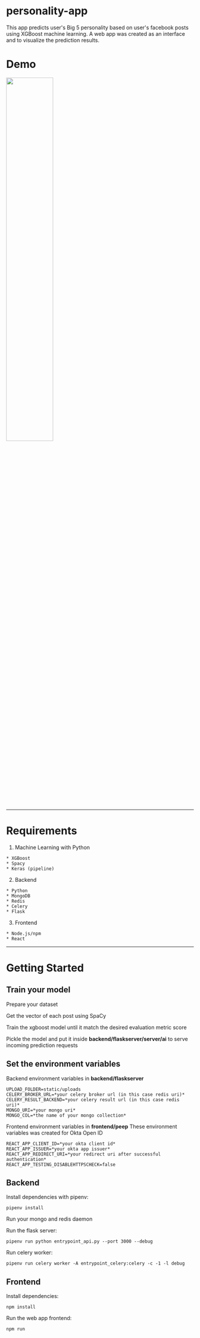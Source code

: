 # personality-app
This app predicts user's Big 5 personality based on user's facebook posts using XGBoost machine learning.
A web app was created as an interface and to visualize the prediction results.

# Demo
[<img src="https://i.gyazo.com/24c9b55197fb2a1404b4e3077a19d7fa.png" width="50%">](https://streamable.com/fucnp4)

---
# Requirements
1. Machine Learning with Python
```
* XGBoost
* Spacy
* Keras (pipeline) 
```
2. Backend
```
* Python
* MongoDB
* Redis
* Celery
* Flask
```
3. Frontend
```
* Node.js/npm
* React
```

---
# Getting Started

## Train your model
Prepare your dataset

Get the vector of each post using SpaCy

Train the xgboost model until it match the desired evaluation metric score 

Pickle the model and put it inside **backend/flaskserver/server/ai** to serve incoming prediction requests

## Set the environment variables
Backend environment variables in **backend/flaskserver**
```
UPLOAD_FOLDER=static/uploads
CELERY_BROKER_URL=*your celery broker url (in this case redis uri)*
CELERY_RESULT_BACKEND=*your celery result url (in this case redis uri)*
MONGO_URI=*your mongo uri*
MONGO_COL=*the name of your mongo collection*
```

Frontend environment variables in **frontend/peep**
These environment variables was created for Okta Open ID
```
REACT_APP_CLIENT_ID=*your okta client id*
REACT_APP_ISSUER=*your okta app issuer*
REACT_APP_REDIRECT_URI=*your redirect uri after successful authentication*
REACT_APP_TESTING_DISABLEHTTPSCHECK=false
```

## Backend
Install dependencies with pipenv:
```
pipenv install
```

Run your mongo and redis daemon

Run the flask server:
```
pipenv run python entrypoint_api.py --port 3000 --debug
```
Run celery worker:
```
pipenv run celery worker -A entrypoint_celery:celery -c -1 -l debug
```

## Frontend 
Install dependencies:
```
npm install
```

Run the web app frontend:
```
npm run
```

  

